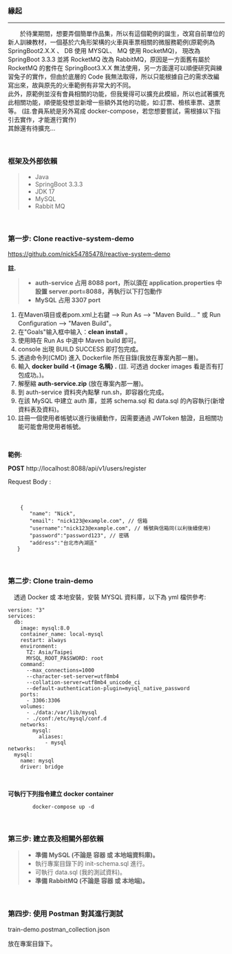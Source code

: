 <h3>緣起</h3>
<hr />

&emsp;&emsp;於待業期間，想要弄個簡單作品集，所以有這個範例的誕生，改寫自前單位的新人訓練教材，一個基於六角形架構的火車與車票相關的微服務範例(原範例為 SpringBoot2.X.X 、 DB 使用 MYSQL、 MQ 使用 RocketMQ)，
現改為 SpringBoot 3.3.3 並將 RocketMQ 改為 RabbitMQ，原因是一方面舊有屬於 RocketMQ 的套件在 SpringBoot3.X.X 無法使用，另一方面還可以順便研究與練習兔子的實作，但由於底層的 Code 我無法取得，所以只能根據自己的需求改編寫出來，故與原先的火車範例有非常大的不同。
<br/>
此外，原範例並沒有會員相關的功能，但我覺得可以擴充此模組，所以也試著擴充此相關功能，順便能發想並新增一些額外其他的功能，如:訂票、檢核車票、退票等。
(註.會員系統是另外寫成 docker-compose，若您想要嘗試，需根據以下指引去實作，才能進行實作)
<br/>
其餘還有待擴充...


<br/>

<h3>框架及外部依賴</h3>

>* Java
>* SpringBoot 3.3.3
>* JDK 17
>* MySQL
>* Rabbit MQ

<br/>
		     
<h3>第一步: Clone reactive-system-demo </h3>

https://github.com/nick54785478/reactive-system-demo 	

**註.** 
>* **auth-service 占用 8088 port，所以須在 application.properties 中設置 server.port=8088，再執行以下打包動作** 
>* **MySQL 占用 3307 port**

1. 在Maven項目或者pom.xml上右鍵 -->  Run As --> "Maven Build... " 或 Run Configuration --> "Maven Build"。 <br/>
2. 在"Goals"输入框中输入：**clean install** 。 <br/>
3. 使用時在 Run As 中選中 Maven build 即可。 <br/>
4. console 出現 BUILD SUCCESS 即打包完成。 <br/>
5. 透過命令列(CMD) 進入 Dockerfile 所在目錄(我放在專案內那一層)。 <br/>
6. 輸入 **docker build -t {image 名稱} .**  (註. 可透過 docker images 看是否有打包成功。)。 <br/>
7. 解壓縮 **auth-service.zip** (放在專案內那一層)。 <br/>
8. 到 auth-service 資料夾內點擊 run.sh，即容器化完成。 <br/>
9. 在該 MySQL 中建立 auth 庫，並將 schema.sql 和 data.sql 的內容執行(新增資料表及資料)。 <br/>
10. 註冊一個使用者帳號以進行後續動作，因需要通過 JWToken 驗證，且相關功能可能會用使用者帳號。 <br/>



<br/>

**範例:** <br/>

**POST**  http://localhost:8088/api/v1/users/register  <br/>

Request Body :

<br/>

 ```
	 {
	    "name": "Nick",
	    "email": "nick123@example.com", // 信箱
	    "username":"nick123@example.com", // 帳號與信箱同(以利後續使用)
	    "password":"password123", // 密碼
	    "address":"台北市內湖區"	
	}
 ```

<br/> 

<h3>第二步: Clone train-demo</h3>

&emsp;透過 Docker 或 本地安裝，安裝 MYSQL 資料庫，以下為 yml 檔供參考:
```
version: "3"
services:
  db:
    image: mysql:8.0
    container_name: local-mysql
    restart: always
    environment:
      TZ: Asia/Taipei
      MYSQL_ROOT_PASSWORD: root 
    command:
      --max_connections=1000
      --character-set-server=utf8mb4
      --collation-server=utf8mb4_unicode_ci
      --default-authentication-plugin=mysql_native_password
    ports:
      - 3306:3306
    volumes:
      - ./data:/var/lib/mysql
      - ./conf:/etc/mysql/conf.d
    networks:
        mysql:
          aliases:
            - mysql
networks:
  mysql:
    name: mysql
    driver: bridge
```
<br/>


**可執行下列指令建立 docker container**

```
        docker-compose up -d
``` 

<br/>


<h3>第三步: 建立表及相關外部依賴</h3>

>* **準備 MySQL (不論是 容器 或 本地端資料庫)。**
>* 執行專案目錄下的 init-schema.sql 進行。
>* 可執行 data.sql (我的測試資料)。
>* **準備 RabbitMQ (不論是 容器 或 本地端)。**

<br />


<h3>第四步: 使用 Postman 對其進行測試</h3>

train-demo.postman_collection.json
<br />

放在專案目錄下。






